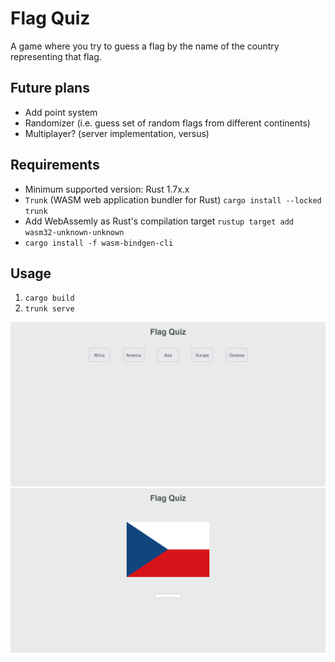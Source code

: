 # Flag Quiz

A game where you try to guess a flag by the name of the country representing that flag.

## Future plans
- Add point system
- Randomizer (i.e. guess set of random flags from different continents)
- Multiplayer? (server implementation, versus)

## Requirements
- Minimum supported version: Rust 1.7x.x
- `Trunk` (WASM web application bundler for Rust) `cargo install --locked trunk`
- Add WebAssemly as Rust's compilation target `rustup target add wasm32-unknown-unknown`
- `cargo install -f wasm-bindgen-cli`
## Usage
1. `cargo build`
2. `trunk serve`

[![Main Menu](/images/Flag-Quiz.png)]()
[![Europe Flag Quiz](images/Flag-Quiz2.png)]()
